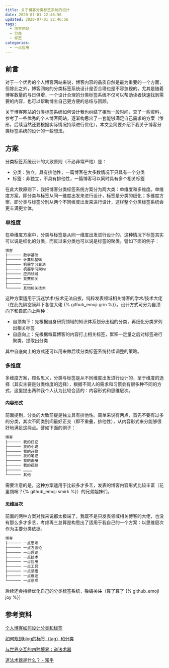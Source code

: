```yaml
---
title: 关于博客分类标签系统的设计
date: 2020-07-01 22:46:56
updated: 2020-07-01 22:46:56
tags:
  - 博客网站
  - 分类
  - 标签
categories:
  - 一点应用
---
```


## 前言

对于一个优秀的个人博客网站来说，博客内容的品质自然是最为重要的一个方面，但除此之外，博客网站的分类标签系统设计是否合理也是不容忽视的，尤其是随着博客数量的与日俱增，一个设计合理的分类标签系统不仅可以帮助读者快速找到需要的内容，也可以帮助博主自己更方便的总结与回顾。

关于博客网站的分类标签系统如何设计我也纠结了相当一段时间，查了一些资料，参考了一些优秀的个人博客网站，逐渐构思出了一套能够满足自己需求的方案（雏形，后续当然还要根据实际情况持续进行优化），本文会简要介绍下我关于博客分类标签系统的设计的一些想法。

<!-- more -->

## 方案

分类标签系统设计的大致原则（不必非常严格）是：

- 分类：独立，具有排他性，一篇博客在大多数情况下只具有一个分类
- 标签：非独立，不具有排他性，一篇博客可以同时具有多个相关标签

在此大致原则下，我把博客分类标签系统方案分为两大类：单维度和多维度。单维度方案，即分类与标签从同一维度出发来进行设计，标签是分类的细化；多维度方案，即分类与标签分别从两个不同维度出发来进行设计，这样整个分类标签系统会更丰满更立体。

### 单维度

在单维度方案中，分类与标签是从同一维度出发进行设计的，这种情况下标签其实可以说是细化的分类，而反过来分类也可以说是标签的聚类。譬如下面的例子：

```sh
博客
├────── 数学基础
├────── 计算机基础
├────── 机器学习算法
├────── 机器学习架构
├────── 应用领域
├────── 竞赛相关
├────── …………
└────── 其他相关技术
```

这种方案适用于沉迷学术/技术无法自拔，纯粹发表领域相关博客的学术/技术大佬（在此先隔空膜拜下各位大佬 {% github_emoji grin %}）。设计方式可分为自顶向下和自底向上两种：

- 自顶向下：先根据自身研究领域的知识体系划分出粗的分类，再细化分类罗列出相关标签
- 自底向上：先根据每篇博客的内容打上相关标签，累积一定量之后对标签进行聚类，提取出分类

其中自底向上的方式还可以用来做后续分类标签系统持续调整的策略。

### 多维度

多维度方案，顾名思义，分类与标签是从不同维度出发进行设计的，至于维度的选择（其实主要是分类维度的选择），根据不同人的需求和习惯会有很多种不同的方式，这里提出两种我个人认为比较合适的：内容形式和思维层次。

#### 内容形式

前面提到，分类的大致前提是独立具有排他性。简单来说有两点，首先不要有过多的分类，其次不同类别间最好正交（即不重叠，排他性），从内容形式来分能够很好地满足这两点。譬如下面的例子：

```sh
博客
├────── 我的日记
├────── 我的小说
├────── 我的诗歌
├────── 我的笔记
├────── 我的画册
├────── 我的视频
├────── …………
└────── 其他
```

需要注意的是，这种方案适用于比较多才多艺，发表的博客内容形式比较丰富（花里胡哨？{% github_emoji smirk %}）的兄弟姐妹们。

#### 思维层次

前面的两种方案对我来说都太极端了，我既不是只发表领域相关博客的大佬，也没有那么多才多艺，考虑再三总算是构思出了适用于我自己的一个方案：以思维层次作为主要分类依据。

```sh
博客
├────── 一点思考
├────── 一点方法论
├────── 一点理论
├────── 一点技术
├────── 一点应用
├────── 一点工具
├────── 一点感悟
├────── 一点痕迹
└────── 一点杂项
```

后续还会持续优化自己的分类标签系统，~~敬请关注~~（算了算了 {% github_emoji joy %}）

## 参考资料

[个人博客如何设计分类和标签](https://zhuanlan.zhihu.com/p/77481557)

[如何规划blog的标签（tag）和分类](https://www.cnblogs.com/holbrook/archive/2012/11/05/2755268.html)

[与世界交互的四种境界：道法术器](http://www.zreading.cn/archives/6141.html)

[道法术器是什么？ - 知乎](https://www.zhihu.com/question/295434845/answer/681680098)